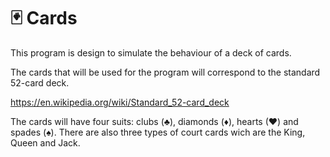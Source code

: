# 🃏 Cards
This program is design to simulate the behaviour of a deck of cards.

The cards that will be used for the program will correspond to the standard 52-card deck.

https://en.wikipedia.org/wiki/Standard_52-card_deck

The cards will have four suits: clubs (♣), diamonds (♦), hearts (♥) and spades (♠).
There are also three types of court cards wich are the King, Queen and Jack.